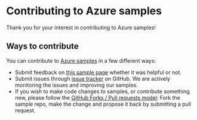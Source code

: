 # Contributing to Azure samples

Thank you for your interest in contributing to Azure samples!

## Ways to contribute

You can contribute to [Azure samples](https://github.com/Azure-Samples/network-dotnet-manage-ip-address) in a few different ways:

- Submit feedback on [this sample page](https://azure.microsoft.com/documentation/samples/network-dotnet-manage-ip-address/) whether it was helpful or not.  
- Submit issues through [issue tracker](https://github.com/Azure-Samples/network-dotnet-manage-ip-address/issues) on GitHub. We are actively monitoring the issues and improving our samples.
- If you wish to make code changes to samples, or contribute something new, please follow the [GitHub Forks / Pull requests model](https://help.github.com/articles/fork-a-repo/): Fork the sample repo, make the change and propose it back by submitting a pull request.